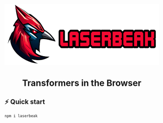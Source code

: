 <div align="center">
<img width="600px" height="200px" src="https://github.com/FL33TW00D/laserbeak/raw/master/.github/Laserbeak.png">
</div>
<h1 align="center">Transformers in the Browser</h1>

## ⚡️ Quick start

```bash
npm i laserbeak
```

